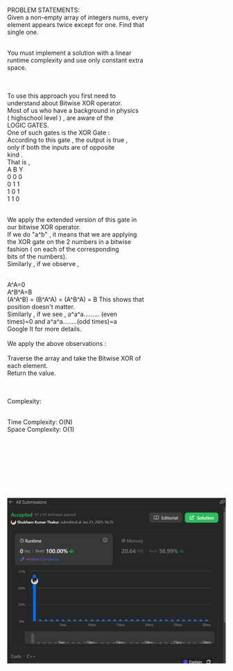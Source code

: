 PROBLEM STATEMENTS:</br>
Given a non-empty array of integers nums, every </br>element appears twice except for one. Find that</br> single one.</br></br>

You must implement a solution with a linear </br>runtime complexity and use only constant extra </br>space.</br></br>

</br>
To use this approach you first need to </br>understand about Bitwise XOR operator.</br>
Most of us who have a background in physics </br>( highschool level ) , are aware of the </br>LOGIC GATES.</br>
One of such gates is the XOR Gate :</br>
According to this gate , the output is true , </br>only if both the inputs are of opposite </br>kind .</br>
That is ,</br>
A B Y</br>
0 0 0</br>
0 1 1</br>
1 0 1</br>
1 1 0</br></br>

We apply the extended version of this gate in </br>our bitwise XOR operator.</br>
If we do "a^b" , it means that we are applying</br> the XOR gate on the 2 numbers in a bitwise </br>fashion ( on each of the corresponding </br>bits of the numbers).</br>
Similarly , if we observe ,</br></br>

A^A=0</br>
A^B^A=B</br>
(A^A^B) = (B^A^A) = (A^B^A) = B This shows that </br>position doesn't matter.</br>
Similarly , if we see , a^a^a......... (even </br>times)=0 and a^a^a........(odd times)=a</br>
Google It for more details.</br>
</br>
We apply the above observations :</br>
</br>
Traverse the array and take the Bitwise XOR of</br> each element.</br>
Return the value.</br></br></br>


Complexity:</br></br>

Time Complexity: O(N)</br>
Space Complexity: O(1)</br></br></br></br></br></br></br></br></br>

![alt text](image.png)
